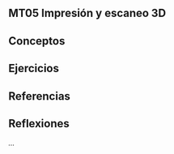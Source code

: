 ## MT05 Impresión y escaneo 3D

## Conceptos



## Ejercicios


## Referencias


## Reflexiones

*...* 
